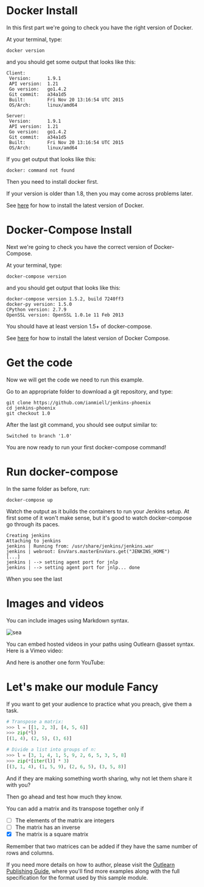 <!--
{
"name": "docker-compose-setup",
"version" : "0.1",
"title" : "Docker Compose Setup",
"description" : "Get setup with Docker Compose",
"homepage" : "https://github.com/ianmiell/outlearn-modules",
"freshnessDate" : 2015-07-08,
"license" : "CC BY 4.0"
}
-->
<!-- @section -->

# Docker Install

In this first part we're going to check you have the right version of Docker.

At your terminal, type:

```
docker version
```

and you should get some output that looks like this:

```
Client:
 Version:      1.9.1
 API version:  1.21
 Go version:   go1.4.2
 Git commit:   a34a1d5
 Built:        Fri Nov 20 13:16:54 UTC 2015
 OS/Arch:      linux/amd64

Server:
 Version:      1.9.1
 API version:  1.21
 Go version:   go1.4.2
 Git commit:   a34a1d5
 Built:        Fri Nov 20 13:16:54 UTC 2015
 OS/Arch:      linux/amd64
```

If you get output that looks like this:

```
docker: command not found
```

Then you need to install docker first.

If your version is older than 1.8, then you may come across problems later.

See [here](https://docs.docker.com/engine/installation/) for how to install the latest version of Docker.

<!-- @section -->

# Docker-Compose Install

Next we're going to check you have the correct version of Docker-Compose.

At your terminal, type:

```
docker-compose version
```

and you should get output that looks like this:

```
docker-compose version 1.5.2, build 7240ff3
docker-py version: 1.5.0
CPython version: 2.7.9
OpenSSL version: OpenSSL 1.0.1e 11 Feb 2013
```

You should have at least version 1.5+ of docker-compose.

See [here](https://docs.docker.com/compose/install/) for how to install the latest version of Docker Compose.

<!-- @section -->

# Get the code

Now we will get the code we need to run this example.

Go to an appropriate folder to download a git repository, and type:

```
git clone https://github.com/ianmiell/jenkins-phoenix
cd jenkins-phoenix
git checkout 1.0
```

After the last git command, you should see output similar to:

```
Switched to branch '1.0'
```

You are now ready to run your first docker-compose command!


<!-- @section -->

# Run docker-compose

In the same folder as before, run:

```
docker-compose up
```

Watch the output as it builds the containers to run your Jenkins setup. At first some of it won't make sense, but it's good to watch docker-compose go through its paces.

```
Creating jenkins
Attaching to jenkins
jenkins | Running from: /usr/share/jenkins/jenkins.war
jenkins | webroot: EnvVars.masterEnvVars.get("JENKINS_HOME")
[...]
jenkins | --> setting agent port for jnlp
jenkins | --> setting agent port for jnlp... done
```

When you see the last 


# Images and videos

You can include images using Markdown syntax.

![sea](https://raw.githubusercontent.com/outlearn-content/outlearn-modules/master/assets/sea.jpg)


You can embed hosted videos in your paths using Outlearn @asset syntax. Here is a Vimeo video:

<!-- @asset, "contentType": "outlearn/video", "provider": "vimeo", "url": "https://player.vimeo.com/video/67325705" -->

And here is another one form YouTube:

<!-- @asset, "contentType": "outlearn/video", "provider": "youtube", "url": "https://www.youtube.com/embed/CmjeCchGRQo" -->

<!-- @section -->

# Let's make our module Fancy

If you want to get your audience to practice what you preach, give them a task.

```python
# Transpose a matrix:
>>> l = [[1, 2, 3], [4, 5, 6]]
>>> zip(*l)
[(1, 4), (2, 5), (3, 6)]

# Divide a list into groups of n:
>>> l = [3, 1, 4, 1, 5, 9, 2, 6, 5, 3, 5, 8]
>>> zip(*[iter(l)] * 3)
[(3, 1, 4), (1, 5, 9), (2, 6, 5), (3, 5, 8)]
```

<!-- @task, "text" : "Go and run these clever code examples on your own machine, lazy bones!"-->

And if they are making something worth sharing, why not let them share it with you?

<!-- @task, "hasDeliverable" : true, "text" : "Write and submit a haiku about your favorite compiler."-->

Then go ahead and test how much they know.

<!-- @multipleChoice -->

You can add a matrix and its transpose together only if

- [ ] The elements of the matrix are integers
- [ ] The matrix has an inverse
- [X] The matrix is a square matrix

Remember that two matrices can be added if they have the same number of rows and columns.

<!-- @end -->


If you need more details on how to author, please visit the [Outlearn Publishing Guide](https://www.outlearn.com/learn/outlearn/outlearn-publishing), where you'll find more examples along with the full specification for the format used by this sample module.
